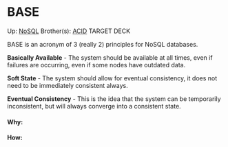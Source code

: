 # BASE

Up: [NoSQL](nosql)
Brother(s): [ACID](acid)
TARGET DECK

BASE is an acronym of 3 (really 2) principles for NoSQL databases. 

**Basically Available** - The system should be available at all times, even if failures are occurring, even if some nodes have outdated data.

**Soft State** - The system should allow for eventual consistency, it does not need to be immediately consistent always.

**Eventual Consistency** - This is the idea that the system can be temporarily inconsistent, but will always converge into a consistent state.


































#### Why:
#### How:









